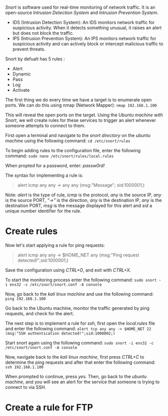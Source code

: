 _Snort_ is software used for real-time monitoring of network traffic. It is an open-source _Intrusion Detection System_ and _Intrusion Prevention System_.

- IDS (Intrusion Detection System): An IDS monitors network traffic for suspicious activity. When it detects something unusual, it raises an alert but does not block the traffic.
- IPS (Intrusion Prevention System): An IPS monitors network traffic for suspicious activity and can actively block or intercept malicious traffic to prevent threats.

Snort by defualt has 5 rules :

- Alert
- Dynamic
- Pass
- Log
- Activate

The first thing we do every time we have a target is to enumerate open ports. We can do this using nmap (Network Mapper):
`nmap 192.168.1.100`

This will reveal the open ports on the target. Using the _Ubuntu machine with Snort_, we will create rules for these services to trigger an alert whenever someone attempts to connect to them.

First open a terminal and navigate to the _snort directory_ on the _ubuntu machine_ using the following command:
`cd /etc/snort/rules`

To begin adding rules to the configuration file, enter the following command:
`sudo nano /etc/snort/rules/local.rules`

When propted for a password, enter:
*passw0rd!*

The syntax for implementing a rule is:

> alert icmp any any -> any any (msg:"Message"; sid:1000001;)

Note: _alert_ is the type of rule, _icmp_ is the protocol, _any_ is the source IP, _any_ is the source PORT, _"->"_ is the direction, _any_ is the destination IP, _any_ is the destination PORT, _msg_ is the message displayed for this alert and _sid_ a unique number identifier for the rule.
# Create rules
Now let's start applying a rule for ping requests:

> alert icmp any any -> $HOME_NET any (msg:"Ping request detected!";sid:1000001;)

Save the configuration using _CTRL+O_, and exit with _CTRL+X_.

To start the monitoring process enter the following command:
`sudo snort -i ens32 -c /etc/snort/snort.conf -A console`

Now, go back to the _kali linux machine_ and use the following command:
`ping 192.168.1.100`

Go back to the Ubuntu machine, monitor the traffic generated by ping requests, and check for the alert.

The next step is to implement a rule for _ssh_, first open the _local.rules_ file and enter the following command:
`alert tcp any any -> $HOME_NET 22 (msg:"SSH authentication detected!";sid:1000002;)`

Start snort again using the following command:
`sudo snort -i ens32 -c /etc/snort/snort.conf -A console`

Now, navigate back to the _kali linux machine_, first press _CTRL+C_ to determine the ping requests and after that enter the following command:
`ssh 192.168.1.100`

When prompted to continue, press _yes_. Then, go back to the _ubuntu machine_, and you will see an alert for the service that someone is trying to connect to via SSH.
# Create a rule for FTP


